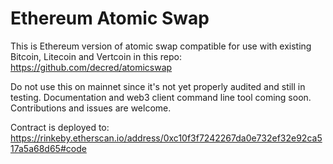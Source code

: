 # Ethereum Atomic Swap

This is Ethereum version of atomic swap compatible for use with existing Bitcoin, Litecoin and Vertcoin in this repo: https://github.com/decred/atomicswap

Do not use this on mainnet since it's not yet properly audited and still in testing. Documentation and web3 client command line tool coming soon. Contributions and issues are welcome.

Contract is deployed to: https://rinkeby.etherscan.io/address/0xc10f3f7242267da0e732ef32e92ca517a5a68d65#code

